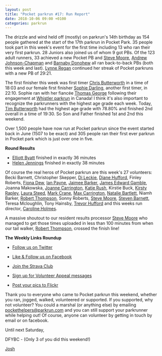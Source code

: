 ```yaml
---
layout: post
title: "Pocket parkrun #17: Run Report"
date: 2018-10-06 09:00 +0100
categories: parkrun
---
```


The drizzle and wind held off (mostly) on parkrun's 14th birthday as 154 people gathered at the start of the 17th parkrun in Pocket Park. 35 people took part in this week's event for the first time including 13 who ran their very first parkrun. 28 Juniors also joined us of whom 9 got PBs. Of the 123 adult runners, 33 achieved a new Pocket PB and [Steve Moore](http://www.parkrun.org.uk/pocket/results/weeklyresults/athletehistory?athleteNumber=1771782), [Andrew Johnson-Chapman](http://www.parkrun.org.uk/pocket/results/latestresults/athletehistory?athleteNumber=1343572) and [Barnaby Donohew](http://www.parkrun.org.uk/pocket/results/weeklyresults/athletehistory?athleteNumber=4705204) all ran back-to-back PBs (both this week and last). [Lynne Regan](http://www.parkrun.org.uk/pocket/results/weeklyresults/athletehistory?athleteNumber=4654842) continued her streak of Pocket parkruns with a new PB of 29:21.

The first finisher this week was first timer [Chris Butterworth](http://www.parkrun.org.uk/pocket/results/weeklyresults/athletehistory?athleteNumber=287219) in a time of 18:03 and our female first finisher [Sophie Darling](http://www.parkrun.org.uk/pocket/results/weeklyresults/athletehistory?athleteNumber=59391), another first timer, in 22:10. Sophie ran with her fiancée [Thomas George](http://www.parkrun.org.uk/pocket/results/weeklyresults/athletehistory?athleteNumber=1859826) following their engagement at [Whistler parkrun](http://www.parkrun.ca/whistler/) in Canada! I think it's also important to recognize the parkrunners with the highest age grade each week. Today, [Tim Butterworth](http://www.parkrun.org.uk/pocket/results/weeklyresults/athletehistory?athleteNumber=627973) had the highest age grade with 78.80% and finished 2nd overall in a time of 19:30. So Son and Father finished 1st and 2nd this weekend.

Over 1,500 people have now run at Pocket parkrun since the event started back in June (1507 to be exact) and 305 people ran their first ever parkrun in Pocket park which is just over one in five.

**Round Results**

*   [Elliott Byatt](http://www.parkrun.org.uk/pocket/results/weeklyresults/athletehistory?athleteNumber=4840754) finished in exactly 36 minutes
*   [Helen Jennings](http://www.parkrun.org.uk/pocket/results/weeklyresults/athletehistory?athleteNumber=4982306) finished in exactly 38 minutes

Of course the real heros of Pocket parkrun are this week's 27 volunteers: Becki Barnett, Christopher Skepper, [Di Leckie](http://www.parkrun.org.uk/pocket/results/weeklyresults/athletehistory?athleteNumber=442745), [Diane Hufford](http://www.parkrun.org.uk/pocket/results/weeklyresults/athletehistory?athleteNumber=340498), Finley Roberts, [Fiona Dew](http://www.parkrun.org.uk/pocket/results/latestresults/athletehistory?athleteNumber=4072681), [Ian Payne](http://www.parkrun.org.uk/pocket/results/weeklyresults/athletehistory?athleteNumber=4899316), [Jaimee Barker](http://www.parkrun.org.uk/pocket/results/weeklyresults/athletehistory?athleteNumber=1387096), [James Edward Gamble](http://www.parkrun.org.uk/pocket/results/weeklyresults/athletehistory?athleteNumber=32602), Joanna Makowska, [Joanne Carrington](http://www.parkrun.org.uk/pocket/results/weeklyresults/athletehistory?athleteNumber=181580), [Katie Rush](http://www.parkrun.org.uk/pocket/results/weeklyresults/athletehistory?athleteNumber=3177984), Kirstie Buck, [Kirsty Rapley](http://www.parkrun.org.uk/pocket/results/weeklyresults/athletehistory?athleteNumber=3452167), [Laura Steed](http://www.parkrun.org.uk/pocket/results/latestresults/athletehistory?athleteNumber=653409), [Mark Crane](http://www.parkrun.org.uk/pocket/results/weeklyresults/athletehistory?athleteNumber=4072444), [Max Carrington](http://www.parkrun.org.uk/pocket/results/weeklyresults/athletehistory?athleteNumber=512408), [Natalie Bartlett](http://www.parkrun.org.uk/pocket/results/weeklyresults/athletehistory?athleteNumber=1795380), Niamh Barker, [Robert Thompson](http://www.parkrun.org.uk/pocket/results/weeklyresults/athletehistory?athleteNumber=461987), Sonny Roberts, [Steve Moore](http://www.parkrun.org.uk/pocket/results/weeklyresults/athletehistory?athleteNumber=1771782), [Steven Barnett](http://www.parkrun.org.uk/pocket/results/weeklyresults/athletehistory?athleteNumber=4179392), Teresa Mcloughlin, Tony Hainsby, [Trevor Hufford](http://www.parkrun.org.uk/pocket/results/weeklyresults/athletehistory?athleteNumber=339748) and this weeks run director, [Caroline Holmes](http://www.parkrun.org.uk/pocket/results/weeklyresults/athletehistory?athleteNumber=415657).

A massive shoutout to our resident results processor [Steve Moore](http://www.parkrun.org.uk/pocket/results/weeklyresults/athletehistory?athleteNumber=1771782) who managed to get those times uploaded in less than 100 minutes from when our tail walker, [Robert Thompson](http://www.parkrun.org.uk/pocket/results/weeklyresults/athletehistory?athleteNumber=461987), crossed the finish line!

**The Weekly Links Roundup**

*   [Follow us on Twitter](https://twitter.com/pocketparkrun)  
    
*   [Like & Follow us on Facebook](https://www.facebook.com/pocketparkrun/)  
    
*   [Join the Strava Club](https://www.strava.com/clubs/PocketParkrun)  
    
*   [Sign up for Volunteer Appeal messages](https://www.parkrun.com/runner/opt-ins/?Country=UK)  
    
*   [Post your pics to Flickr](https://www.flickr.com/groups/pocket-parkrun/)  
    

Thank you to everyone who came to Pocket parkrun this weekend, whether you ran, jogged, walked, volunteered or supported. If you supported, why not volunteer? You could a marshal (or anything else) by emailing [pockethelpers@parkrun.com](mailto:pockethelpers@parkrun.com) and you can still support your parkrunner while helping out! Of course, anyone can volunteer by getting in touch by email or on facebook.

Until next Saturday,

DFYBC - (Only 3 of you did this weekend!)

[Josh](http://www.parkrun.org.uk/pocket/results/latestresults/athletehistory?athleteNumber=4196740)
